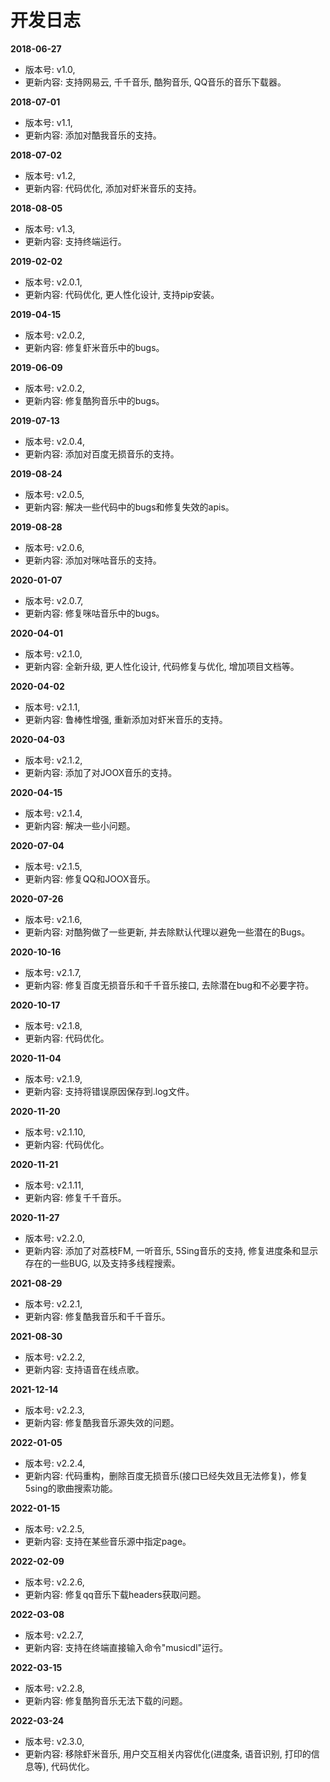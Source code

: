 # 开发日志

**2018-06-27** 

- 版本号: v1.0,
- 更新内容: 支持网易云, 千千音乐, 酷狗音乐, QQ音乐的音乐下载器。

**2018-07-01**

- 版本号: v1.1,
- 更新内容: 添加对酷我音乐的支持。

**2018-07-02**

- 版本号: v1.2,
- 更新内容: 代码优化, 添加对虾米音乐的支持。

**2018-08-05**

- 版本号: v1.3,
- 更新内容: 支持终端运行。

**2019-02-02**

- 版本号: v2.0.1,
- 更新内容: 代码优化, 更人性化设计, 支持pip安装。

**2019-04-15**

- 版本号: v2.0.2,
- 更新内容: 修复虾米音乐中的bugs。

**2019-06-09**

- 版本号: v2.0.2,
- 更新内容: 修复酷狗音乐中的bugs。

**2019-07-13**

- 版本号: v2.0.4,
- 更新内容: 添加对百度无损音乐的支持。

**2019-08-24**

- 版本号: v2.0.5,
- 更新内容: 解决一些代码中的bugs和修复失效的apis。

**2019-08-28**

- 版本号: v2.0.6,
- 更新内容: 添加对咪咕音乐的支持。

**2020-01-07**

- 版本号: v2.0.7,
- 更新内容: 修复咪咕音乐中的bugs。

**2020-04-01**

- 版本号: v2.1.0,
- 更新内容: 全新升级, 更人性化设计, 代码修复与优化, 增加项目文档等。

**2020-04-02**

- 版本号: v2.1.1,
- 更新内容: 鲁棒性增强, 重新添加对虾米音乐的支持。

**2020-04-03**

- 版本号: v2.1.2,
- 更新内容: 添加了对JOOX音乐的支持。

**2020-04-15**

- 版本号: v2.1.4,
- 更新内容: 解决一些小问题。

**2020-07-04**

- 版本号: v2.1.5,
- 更新内容: 修复QQ和JOOX音乐。

**2020-07-26**

- 版本号: v2.1.6,
- 更新内容: 对酷狗做了一些更新, 并去除默认代理以避免一些潜在的Bugs。

**2020-10-16**

- 版本号: v2.1.7,
- 更新内容: 修复百度无损音乐和千千音乐接口, 去除潜在bug和不必要字符。

**2020-10-17**

- 版本号: v2.1.8,
- 更新内容: 代码优化。

**2020-11-04**

- 版本号: v2.1.9,
- 更新内容: 支持将错误原因保存到.log文件。

**2020-11-20**

- 版本号: v2.1.10,
- 更新内容: 代码优化。

**2020-11-21**

- 版本号: v2.1.11,
- 更新内容: 修复千千音乐。

**2020-11-27**

- 版本号: v2.2.0,
- 更新内容: 添加了对荔枝FM, 一听音乐, 5Sing音乐的支持, 修复进度条和显示存在的一些BUG, 以及支持多线程搜索。

**2021-08-29**

- 版本号: v2.2.1,
- 更新内容: 修复酷我音乐和千千音乐。

**2021-08-30**

- 版本号: v2.2.2,
- 更新内容: 支持语音在线点歌。

**2021-12-14**

- 版本号: v2.2.3,
- 更新内容: 修复酷我音乐源失效的问题。

**2022-01-05**

- 版本号: v2.2.4,
- 更新内容: 代码重构，删除百度无损音乐(接口已经失效且无法修复)，修复5sing的歌曲搜索功能。

**2022-01-15**

- 版本号: v2.2.5,
- 更新内容: 支持在某些音乐源中指定page。

**2022-02-09**

- 版本号: v2.2.6,
- 更新内容: 修复qq音乐下载headers获取问题。

**2022-03-08**

- 版本号: v2.2.7,
- 更新内容: 支持在终端直接输入命令"musicdl"运行。

**2022-03-15**

- 版本号: v2.2.8,
- 更新内容: 修复酷狗音乐无法下载的问题。

**2022-03-24**

- 版本号: v2.3.0,
- 更新内容: 移除虾米音乐, 用户交互相关内容优化(进度条, 语音识别, 打印的信息等), 代码优化。